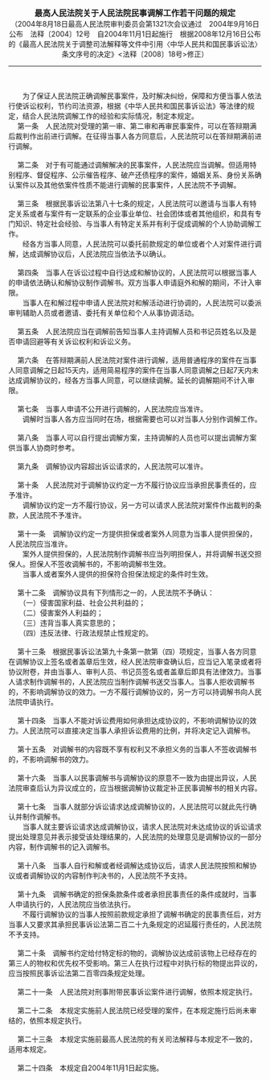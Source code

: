 <div id="div_content"><font color="#760026"></font> <p align="center"><b><font style="font-size:16px;" class="MTitle">最高人民法院关于人民法院民事调解工作若干问题的规定<br></font></b><font style="font-size:14px;">
（2004年8月18日最高人民法院审判委员会第1321次会议通过　2004年9月16日公布　法释〔2004〕12号　自2004年11月1日起施行　根据2008年12月16日公布的《最高人民法院关于调整司法解释等文件中引用〈中华人民共和国民事诉讼法〉条文序号的决定》&lt;法释〔2008〕18号&gt;修正）</font></p><hr color="red"><br>
<br>
　　为了保证人民法院正确调解民事案件，及时解决纠纷，保障和方便当事人依法行使诉讼权利，节约司法资源，根据《中华人民共和国民事诉讼法》等法律的规定，结合人民法院调解工作的经验和实际情况，制定本规定。<br>
<font class="TiaoNoA">　 第一条</font>　人民法院对受理的第一审、第二审和再审民事案件，可以在答辩期满后裁判作出前进行调解。在征得当事人各方同意后，人民法院可以在答辩期满前进行调解。<br>
<br><font class="TiaoNoA">　 第二条</font>　对于有可能通过调解解决的民事案件，人民法院应当调解。但适用特别程序、督促程序、公示催告程序、破产还债程序的案件，婚姻关系、身份关系确认案件以及其他依案件性质不能进行调解的民事案件，人民法院不予调解。<br>
<br><font class="TiaoNoA">　 第三条</font>　根据民事诉讼法第八十七条的规定，人民法院可以邀请与当事人有特定关系或者与案件有一定联系的企业事业单位、社会团体或者其他组织，和具有专门知识、特定社会经验、与当事人有特定关系并有利于促成调解的个人协助调解工作。<br>
　　经各方当事人同意，人民法院可以委托前款规定的单位或者个人对案件进行调解，达成调解协议后，人民法院应当依法予以确认。<br>
<br><font class="TiaoNoA">　 第四条</font>　当事人在诉讼过程中自行达成和解协议的，人民法院可以根据当事人的申请依法确认和解协议制作调解书。双方当事人申请庭外和解的期间，不计入审限。<br>
　　当事人在和解过程中申请人民法院对和解活动进行协调的，人民法院可以委派审判辅助人员或者邀请、委托有关单位和个人从事协调活动。<br>
<br><font class="TiaoNoA">　 第五条</font>　人民法院应当在调解前告知当事人主持调解人员和书记员姓名以及是否申请回避等有关诉讼权利和诉讼义务。<br>
<br><font class="TiaoNoA">　 第六条</font>　在答辩期满前人民法院对案件进行调解，适用普通程序的案件在当事人同意调解之日起15天内，适用简易程序的案件在当事人同意调解之日起7天内未达成调解协议的，经各方当事人同意，可以继续调解。延长的调解期间不计入审限。<br>
<br><font class="TiaoNoA">　 第七条</font>　当事人申请不公开进行调解的，人民法院应当准许。<br>
　　调解时当事人各方应当同时在场，根据需要也可以对当事人分别作调解工作。<br>
<br><font class="TiaoNoA">　 第八条</font>　当事人可以自行提出调解方案，主持调解的人员也可以提出调解方案供当事人协商时参考。<br>
<br><font class="TiaoNoA">　 第九条</font>　调解协议内容超出诉讼请求的，人民法院可以准许。<br>
<br><font class="TiaoNoA">　 第十条</font>　人民法院对于调解协议约定一方不履行协议应当承担民事责任的，应予准许。<br>
　　调解协议约定一方不履行协议，另一方可以请求人民法院对案件作出裁判的条款，人民法院不予准许。<br>
<br><font class="TiaoNoA">　 第十一条</font>　调解协议约定一方提供担保或者案外人同意为当事人提供担保的，人民法院应当准许。<br>
　　案外人提供担保的，人民法院制作调解书应当列明担保人，并将调解书送交担保人。担保人不签收调解书的，不影响调解书生效。<br>
　　当事人或者案外人提供的担保符合担保法规定的条件时生效。<br>
<br><font class="TiaoNoA">　 第十二条</font>　调解协议具有下列情形之一的，人民法院不予确认：<br>
　　（一）侵害国家利益、社会公共利益的；<br>
　　（二）侵害案外人利益的；<br>
　　（三）违背当事人真实意思的；<br>
　　（四）违反法律、行政法规禁止性规定的。<br>
<br><font class="TiaoNoA">　 第十三条</font>　根据民事诉讼法第九十条第一款第（四）项规定，当事人各方同意在调解协议上签名或者盖章后生效，经人民法院审查确认后，应当记入笔录或者将协议附卷，并由当事人、审判人员、书记员签名或者盖章后即具有法律效力。当事人请求制作调解书的，人民法院应当制作调解书送交当事人。当事人拒收调解书的，不影响调解协议的效力。一方不履行调解协议的，另一方可以持调解书向人民法院申请执行。<br>
<br><font class="TiaoNoA">　 第十四条</font>　当事人不能对诉讼费用如何承担达成协议的，不影响调解协议的效力。人民法院可以直接决定当事人承担诉讼费用的比例，并将决定记入调解书。<br>
<br><font class="TiaoNoA">　 第十五条</font>　对调解书的内容既不享有权利又不承担义务的当事人不签收调解书的，不影响调解书的效力。<br>
<br><font class="TiaoNoA">　 第十六条</font>　当事人以民事调解书与调解协议的原意不一致为由提出异议，人民法院审查后认为异议成立的，应当根据调解协议裁定补正民事调解书的相关内容。<br>
<br><font class="TiaoNoA">　 第十七条</font>　当事人就部分诉讼请求达成调解协议的，人民法院可以就此先行确认并制作调解书。<br>
　　当事人就主要诉讼请求达成调解协议，请求人民法院对未达成协议的诉讼请求提出处理意见并表示接受该处理结果的，人民法院的处理意见是调解协议的一部分内容，制作调解书的记入调解书。<br>
<br><font class="TiaoNoA">　 第十八条</font>　当事人自行和解或者经调解达成协议后，请求人民法院按照和解协议或者调解协议的内容制作判决书的，人民法院不予支持。<br>
<br><font class="TiaoNoA">　 第十九条</font>　调解书确定的担保条款条件或者承担民事责任的条件成就时，当事人申请执行的，人民法院应当依法执行。<br>
　　不履行调解协议的当事人按照前款规定承担了调解书确定的民事责任后，对方当事人又要求其承担民事诉讼法第二百二十九条规定的迟延履行责任的，人民法院不予支持。<br>
<br><font class="TiaoNoA">　 第二十条</font>　调解书约定给付特定标的物的，调解协议达成前该物上已经存在的第三人的物权和优先权不受影响。第三人在执行过程中对执行标的物提出异议的，应当按照民事诉讼法第二百零四条规定处理。<br>
<br><font class="TiaoNoA">　 第二十一条</font>　人民法院对刑事附带民事诉讼案件进行调解，依照本规定执行。<br>
<br><font class="TiaoNoA">　 第二十二条</font>　本规定实施前人民法院已经受理的案件，在本规定施行后尚未审结的，依照本规定执行。<br>
<br><font class="TiaoNoA">　 第二十三条</font>　本规定实施前最高人民法院的有关司法解释与本规定不一致的，适用本规定。<br>
<br><font class="TiaoNoA">　 第二十四条</font>　本规定自2004年11月1日起实施。<br>
<br><br>
</div>